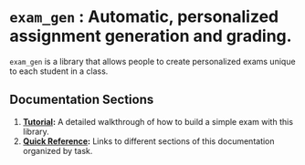 # `exam_gen` : Automatic, personalized assignment generation and grading.

`exam_gen` is a library that allows people to create personalized exams unique
to each student in a class.

## Documentation Sections

  1. **[Tutorial](tutorial.md):** A detailed walkthrough of how to build a simple exam with
     this library.
  1. **[Quick Reference](quick_reference.md):** Links to different sections of
     this documentation organized by task.
